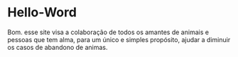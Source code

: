 # Hello-Word
Bom. esse site visa a colaboração de todos os amantes de animais e pessoas que tem alma, para um único e simples propósito, ajudar a diminuir os casos de abandono de animas. 
